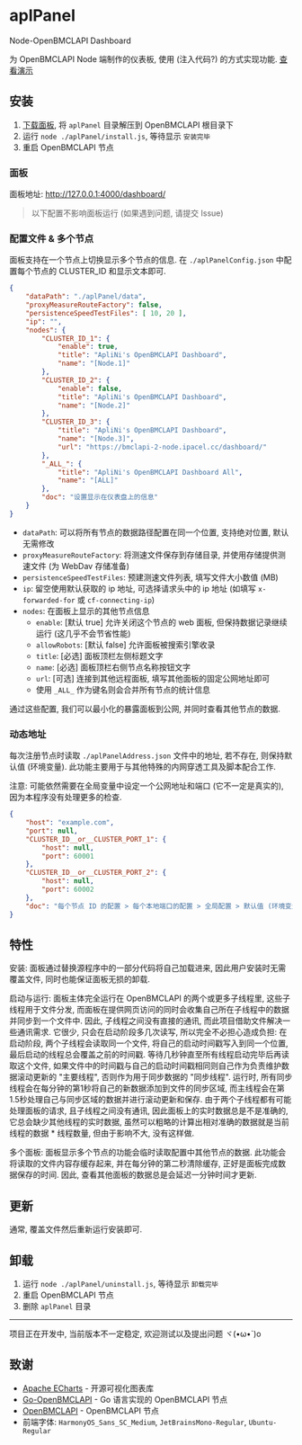 # aplPanel
Node-OpenBMCLAPI Dashboard

为 OpenBMCLAPI Node 端制作的仪表板, 使用 (注入代码?) 的方式实现功能. [查看演示](https://bmclapi-2-node.ipacel.cc/dashboard/)

## 安装
1. [下载面板](https://github.com/ApliNi/aplPanel/releases), 将 `aplPanel` 目录解压到 OpenBMCLAPI 根目录下
2. 运行 `node ./aplPanel/install.js`, 等待显示 `安装完毕`
3. 重启 OpenBMCLAPI 节点

### 面板
面板地址: http://127.0.0.1:4000/dashboard/

> 以下配置不影响面板运行 (如果遇到问题, 请提交 Issue)

### 配置文件 & 多个节点
面板支持在一个节点上切换显示多个节点的信息.
在 `./aplPanelConfig.json` 中配置每个节点的 CLUSTER_ID 和显示文本即可.

```json
{
	"dataPath": "./aplPanel/data",
	"proxyMeasureRouteFactory": false,
	"persistenceSpeedTestFiles": [ 10, 20 ],
	"ip": "",
	"nodes": {
		"CLUSTER_ID_1": {
			"enable": true,
			"title": "ApliNi's OpenBMCLAPI Dashboard",
			"name": "[Node.1]"
		},
		"CLUSTER_ID_2": {
			"enable": false,
			"title": "ApliNi's OpenBMCLAPI Dashboard",
			"name": "[Node.2]"
		},
		"CLUSTER_ID_3": {
			"title": "ApliNi's OpenBMCLAPI Dashboard",
			"name": "[Node.3]",
			"url": "https://bmclapi-2-node.ipacel.cc/dashboard/"
		},
		"_ALL_": {
			"title": "ApliNi's OpenBMCLAPI Dashboard All",
			"name": "[ALL]"
		},
		"doc": "设置显示在仪表盘上的信息"
	}
}
```

- `dataPath`: 可以将所有节点的数据路径配置在同一个位置, 支持绝对位置, 默认无需修改
- `proxyMeasureRouteFactory`: 将测速文件保存到存储目录, 并使用存储提供测速文件 (为 WebDav 存储准备)
- `persistenceSpeedTestFiles`: 预建测速文件列表, 填写文件大小数值 (MB)
- `ip`: 留空使用默认获取的 ip 地址, 可选择请求头中的 ip 地址 (如填写 `x-forwarded-for` 或 `cf-connecting-ip`)
- `nodes`: 在面板上显示的其他节点信息
	- `enable`: [默认 true] 允许关闭这个节点的 web 面板, 但保持数据记录继续运行 (这几乎不会节省性能)
	- `allowRobots`: [默认 false] 允许面板被搜索引擎收录
	- `title`: [必选] 面板顶栏左侧标题文字
	- `name`: [必选] 面板顶栏右侧节点名称按钮文字
	- `url`: [可选] 连接到其他远程面板, 填写其他面板的固定公网地址即可
	- 使用 `_ALL_` 作为键名则会合并所有节点的统计信息

通过这些配置, 我们可以最小化的暴露面板到公网, 并同时查看其他节点的数据.

### 动态地址
每次注册节点时读取 `./aplPanelAddress.json` 文件中的地址, 若不存在, 则保持默认值 (环境变量).
此功能主要用于与其他特殊的内网穿透工具及脚本配合工作.

注意: 可能依然需要在全局变量中设定一个公网地址和端口 (它不一定是真实的), 因为本程序没有处理更多的检查.

```json
{
	"host": "example.com",
	"port": null,
	"CLUSTER_ID__or__CLUSTER_PORT_1": {
		"host": null,
		"port": 60001
	},
	"CLUSTER_ID__or__CLUSTER_PORT_2": {
		"host": null,
		"port": 60002
	},
	"doc": "每个节点 ID 的配置 > 每个本地端口的配置 > 全局配置 > 默认值 (环境变量). 可使用 null 值跳过配置"
}
```

## 特性
安装:
面板通过替换源程序中的一部分代码将自己加载进来, 因此用户安装时无需覆盖文件, 同时也能保证面板无损的卸载.

启动与运行:
面板主体完全运行在 OpenBMCLAPI 的两个或更多子线程里, 这些子线程用于文件分发, 而面板在提供网页访问的同时会收集自己所在子线程中的数据并同步到一个文件中.
因此, 子线程之间没有直接的通讯, 而此项目借助文件解决一些通讯需求. 它很少, 只会在启动阶段多几次读写, 所以完全不必担心造成负担:
在启动阶段, 两个子线程会读取同一个文件, 将自己的启动时间戳写入到同一个位置, 最后启动的线程总会覆盖之前的时间戳.
等待几秒钟直至所有线程启动完毕后再读取这个文件, 如果文件中的时间戳与自己的启动时间戳相同则自己作为负责维护数据滚动更新的 "主要线程", 否则作为用于同步数据的 "同步线程".
运行时, 所有同步线程会在每分钟的第1秒将自己的新数据添加到文件的同步区域, 而主线程会在第1.5秒处理自己与同步区域的数据并进行滚动更新和保存.
由于两个子线程都有可能处理面板的请求, 且子线程之间没有通讯, 因此面板上的实时数据总是不是准确的, 它总会缺少其他线程的实时数据, 虽然可以粗略的计算出相对准确的数据就是当前线程的数据 * 线程数量, 但由于影响不大, 没有这样做.

多个面板:
面板显示多个节点的功能会临时读取配置中其他节点的数据. 此功能会将读取的文件内容存缓存起来, 并在每分钟的第二秒清除缓存, 正好是面板完成数据保存的时间.
因此, 查看其他面板的数据总是会延迟一分钟时间才更新.

## 更新
通常, 覆盖文件然后重新运行安装即可.

## 卸载
1. 运行 `node ./aplPanel/uninstall.js`, 等待显示 `卸载完毕`
2. 重启 OpenBMCLAPI 节点
3. 删除 `aplPanel` 目录

---

项目正在开发中, 当前版本不一定稳定, 欢迎测试以及提出问题 ヾ(•ω•`)o

## 致谢
- [Apache ECharts](https://echarts.apache.org/) - 开源可视化图表库
- [Go-OpenBMCLAPI](https://github.com/LiterMC/go-openbmclapi) - Go 语言实现的 OpenBMCLAPI 节点
- [OpenBMCLAPI](https://github.com/bangbang93/openbmclapi) - OpenBMCLAPI 节点
- 前端字体: `HarmonyOS_Sans_SC_Medium`, `JetBrainsMono-Regular`, `Ubuntu-Regular`
